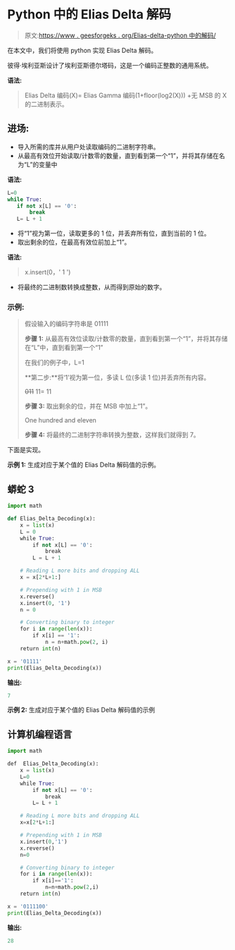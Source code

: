# Python 中的 Elias Delta 解码

> 原文:[https://www . geesforgeks . org/Elias-delta-python 中的解码/](https://www.geeksforgeeks.org/elias-delta-decoding-in-python/)

在本文中，我们将使用 python 实现 Elias Delta 解码。

彼得·埃利亚斯设计了埃利亚斯德尔塔码，这是一个编码正整数的通用系统。

**语法:**

> Elias Delta 编码(X)= Elias Gamma 编码(1+floor(log2(X))) +无 MSB 的 X 的二进制表示。

## **进场:**

*   导入所需的库并从用户处读取编码的二进制字符串。
*   从最高有效位开始读取/计数零的数量，直到看到第一个“1”，并将其存储在名为“L”的变量中

**语法:**

```py
L=0
while True:
   if not x[L] == '0':
       break
   L= L + 1
```

*   将“1”视为第一位，读取更多的 1 位，并丢弃所有位，直到当前的 1 位。
*   取出剩余的位，在最高有效位前加上“1”。

**语法:**

> x.insert(0，' 1 ')

*   将最终的二进制数转换成整数，从而得到原始的数字。

### 示例:

> 假设输入的编码字符串是 01111
> 
> **步骤 1:** 从最高有效位读取/计数零的数量，直到看到第一个“1”，并将其存储在“L”中，直到看到第一个“1”
> 
> 在我们的例子中，L=1
> 
> **第二步:**将‘1’视为第一位，多读 L 位(多读 1 位)并丢弃所有内容。
> 
> ~~011~~ 11= 11
> 
> **步骤 3:** 取出剩余的位，并在 MSB 中加上“1”。
> 
> One hundred and eleven
> 
> **步骤 4:** 将最终的二进制字符串转换为整数，这样我们就得到 7。

下面是实现。

**示例 1:** 生成对应于某个值的 Elias Delta 解码值的示例。

## 蟒蛇 3

```py
import math

def Elias_Delta_Decoding(x):
    x = list(x)
    L = 0
    while True:
        if not x[L] == '0':
            break
        L = L + 1

    # Reading L more bits and dropping ALL    
    x = x[2*L+1:]  

    # Prepending with 1 in MSB
    x.reverse()
    x.insert(0, '1')  
    n = 0

    # Converting binary to integer
    for i in range(len(x)):  
        if x[i] == '1':
            n = n+math.pow(2, i)
    return int(n)

x = '01111'
print(Elias_Delta_Decoding(x))
```

**输出:**

```py
7
```

**示例 2:** 生成对应于某个值的 Elias Delta 解码值的示例

## 计算机编程语言

```py
import math

def  Elias_Delta_Decoding(x):
    x = list(x)
    L=0
    while True:
        if not x[L] == '0':
            break
        L= L + 1

    # Reading L more bits and dropping ALL
    x=x[2*L+1:] 

    # Prepending with 1 in MSB
    x.insert(0,'1') 
    x.reverse()
    n=0

    # Converting binary to integer
    for i in range(len(x)): 
        if x[i]=='1':
            n=n+math.pow(2,i)
    return int(n)

x = '0111100'
print(Elias_Delta_Decoding(x))
```

**输出:**

```py
28
```